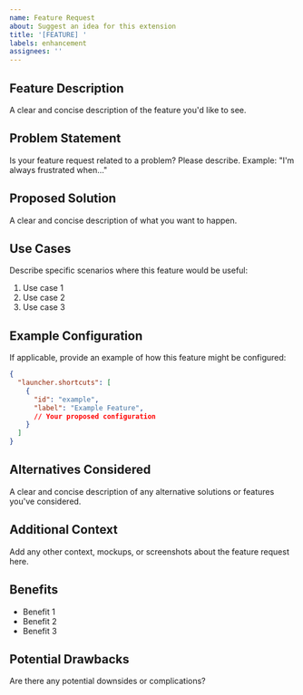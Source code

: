 ```yaml
---
name: Feature Request
about: Suggest an idea for this extension
title: '[FEATURE] '
labels: enhancement
assignees: ''
---
```


## Feature Description
A clear and concise description of the feature you'd like to see.

## Problem Statement
Is your feature request related to a problem? Please describe.
Example: "I'm always frustrated when..."

## Proposed Solution
A clear and concise description of what you want to happen.

## Use Cases
Describe specific scenarios where this feature would be useful:
1. Use case 1
2. Use case 2
3. Use case 3

## Example Configuration
If applicable, provide an example of how this feature might be configured:

```json
{
  "launcher.shortcuts": [
    {
      "id": "example",
      "label": "Example Feature",
      // Your proposed configuration
    }
  ]
}
```

## Alternatives Considered
A clear and concise description of any alternative solutions or features you've considered.

## Additional Context
Add any other context, mockups, or screenshots about the feature request here.

## Benefits
- Benefit 1
- Benefit 2
- Benefit 3

## Potential Drawbacks
Are there any potential downsides or complications?
